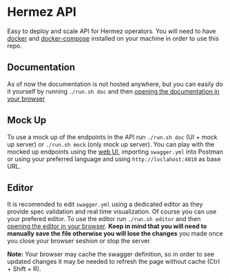 # Hermez API

Easy to deploy and scale API for Hermez operators.
You will need to have [docker](https://docs.docker.com/engine/install/) and [docker-compose](https://docs.docker.com/compose/install/) installed on your machine in order to use this repo.

## Documentation

As of now the documentation is not hosted anywhere, but you can easily do it yourself by running `./run.sh doc` and then [opening the documentation in your browser](http://localhost:8001)

## Mock Up

To use a mock up of the endpoints in the API run `./run.sh doc` (UI + mock up server) or `./run.sh mock` (only mock up server). You can play with the mocked up endpoints using the [web UI](http://localhost:8001), importing `swagger.yml` into Postman or using your preferred language and using `http://loclahost:4010` as base URL.

## Editor

It is recomended to edit `swagger.yml` using a dedicated editor as they provide spec validation and real time visualization. Of course you can use your prefered editor. To use the editor run `./run.sh editor` and then [opening the editor in your browser](http://localhost:8002).
**Keep in mind that you will need to manually save the file otherwise you will lose the changes** you made once you close your browser seshion or stop the server.

**Note:** Your browser may cache the swagger definition, so in order to see updated changes it may be needed to refresh the page without cache (Ctrl + Shift + R).
